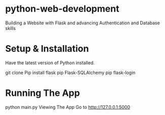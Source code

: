 # python-web-development
Building a Website with Flask and advancing Authentication and Database skills

# Setup & Installation
Have the latest version of Python installed.

git clone <repo-url>
Pip install flask
pip Flask-SQLAlchemy
pip flask-login

# Running The App
python main.py
Viewing The App
Go to http://127.0.0.1:5000
